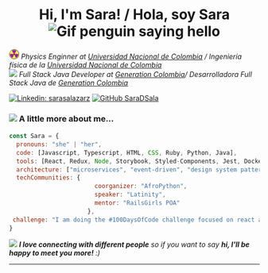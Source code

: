 <h1  align='center'> Hi, I'm Sara! / Hola, soy Sara <img alt="Gif penguin saying hello" src="https://media1.giphy.com/media/v1.Y2lkPTc5MGI3NjExcDFrZ25wbXJ4NnQ0c2docHhkemt4ZGlpcDQ1ZWp6bnl2ZDN5dGV6MSZlcD12MV9pbnRlcm5hbF9naWZfYnlfaWQmY3Q9cw/SqQEcXv9rJznyot3gA/giphy.webp" width="80"></h1>

<p><em>
  <img src="/recursos/radioactivo.png" width="20"> Physics Enginner  at <a href="https://unal.edu.co/">Universidad Nacional de Colombia</a> / Ingeniería física de la <a href="https://unal.edu.co/">Universidad Nacional de Colombia</a></br>
  <img src="https://media.giphy.com/media/WUlplcMpOCEmTGBtBW/giphy.gif" width="30"> Full Stack Java Developer at <a href="https://www.thoughtworks.com"> Generation Colombia</a>/ Desarrolladora Full Stack Java de <a href="https://www.thoughtworks.com"> Generation Colombia  </a> 
</em></p>

[![Linkedin: sarasalazarz](https://img.shields.io/badge/-sarasalazar-blue?style=flat-square&logo=Linkedin&logoColor=white&link=https://www.linkedin.com/in/sarasalazarz/)]([https://www.linkedin.com/in/thaianebraga/](https://www.linkedin.com/in/sarasalazarz/))
[![GitHub SaraDSala](https://img.shields.io/github/followers/SaraDSala?label=follow&style=social)](https://github.com/SaraDSala)


### <img src="https://media.giphy.com/media/VgCDAzcKvsR6OM0uWg/giphy.gif" width="50"> A little more about me...  

```javascript
const Sara = {
  pronouns: "she" | "her",
  code: [Javascript, Typescript, HTML, CSS, Ruby, Python, Java],
  tools: [React, Redux, Node, Storybook, Styled-Components, Jest, Docker],
  architecture: ["microservices", "event-driven", "design system pattern"],
  techCommunities: {
                        coorganizer: "AfroPython",
                        speaker: "Latinity",
                        mentor: "RailsGirls POA"
                      },
 challenge: "I am doing the #100DaysOfCode challenge focused on react and typescript"
}
```

<img src="https://media.giphy.com/media/LnQjpWaON8nhr21vNW/giphy.gif" width="60"> <em><b>I love connecting with different people</b> so if you want to say <b>hi, I'll be happy to meet you more!</b> :)</em>

---

